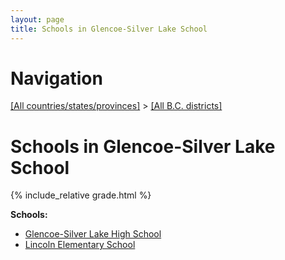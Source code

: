 ```yaml
---
layout: page
title: Schools in Glencoe-Silver Lake School
---
```

# Navigation

[[All countries/states/provinces]](../..) > [[All B.C. districts]](..)

# Schools in Glencoe-Silver Lake School

{% include_relative grade.html %}

**Schools:**

- [Glencoe-Silver Lake High School](Glencoe-Silver_Lake_High_School.md)
- [Lincoln Elementary School](Lincoln_Elementary_School.md)
